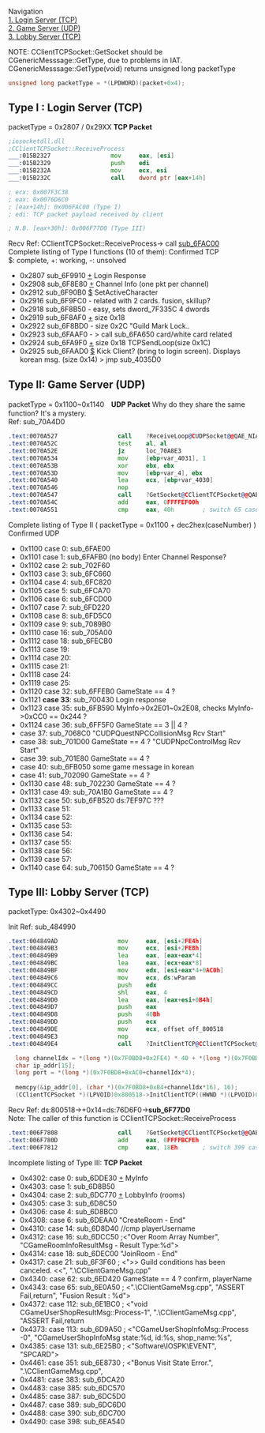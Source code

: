 Navigation<br />
<a href="https://github.com/umehkg/spgame/blob/master/comments/recvPacket.md#type-i--login-server-tcp">1. Login Server (TCP)</a> <br />
<a href="https://github.com/umehkg/spgame/blob/master/comments/recvPacket.md#type-ii-game-server-udp">2. Game Server (UDP)<br />
<a href="https://github.com/umehkg/spgame/blob/master/comments/recvPacket.md#type-iii-lobby-server-tcp"> 3. Lobby Server (TCP) </a><br />

NOTE: CClientTCPSocket::GetSocket should be CGenericMesssage::GetType, due to problems in IAT.
CGenericMesssage::GetType(void) returns unsigned long packetType
```C++
unsigned long packetType = *(LPDWORD)(packet+0x4);
```
Type I : Login Server (TCP)
------
packetType = 0x2807 / 0x29XX **TCP Packet** <br />
```asm
;iosocketdll.dll
;CClientTCPSocket::ReceiveProcess
___:015B2327                 mov     eax, [esi]
___:015B2329                 push    edi
___:015B232A                 mov     ecx, esi
___:015B232C                 call    dword ptr [eax+14h]

; ecx: 0x007F3C38
; eax: 0x0076D6C0
; [eax+14h]: 0x006FAC00 (Type I)
; edi: TCP packet payload received by client

; N.B. [eax+30h]: 0x006F77D0 (Type III)
```
Recv Ref: CClientTCPSocket::ReceiveProcess-> call <a href="https://github.com/umehkg/spgame/blob/master/src/sp/2FAC00_RecvPacket.cpp">sub_6FAC00</a> <br />
Complete listing of Type I functions (10 of them): Confirmed TCP <br />
$: complete, +: working, -: unsolved
- 0x2807 sub_6F9910 <a href="https://github.com/umehkg/spgame/blob/master/comments/packetType/0x2807.txt">+</a> Login Response
- 0x2908 sub_6F8E80 <a href="https://github.com/umehkg/spgame/blob/master/comments/packetType/0x2908.txt">+</a> Channel Info (one pkt per channel)
- 0x2912 sub_6F90B0 <a href="https://github.com/umehkg/spgame/blob/master/comments/packetType/0x2912.txt">$</a> SetActiveCharacter
- 0x2916 sub_6F9FC0 - related with 2 cards. fusion, skillup?
- 0x2918 sub_6F8B50 - easy, sets dword_7F335C 4 dwords
- 0x2919 sub_6F8AF0 <a href="https://github.com/umehkg/spgame/blob/master/comments/packetType/0x2919.txt">+</a> size 0x18
- 0x2922 sub_6F8BD0 - size 0x2C "Guild Mark Lock..
- 0x2923 sub_6FAAF0 - > call sub_6FA650 card/white card related
- 0x2924 sub_6FA9F0 <a href="https://github.com/umehkg/spgame/blob/master/comments/packetType/0x2924.txt">+</a> size 0x18 TCPSendLoop(size 0x1C)
- 0x2925 sub_6FAAD0 <a href="https://github.com/umehkg/spgame/blob/master/comments/packetType/0x2925.txt">$</a> Kick Client? (bring to login screen). Displays korean msg. (size 0x14) > jmp sub_4035D0

Type II: Game Server (UDP)
--------
packetType = 0x1100~0x1140　**UDP Packet** Why do they share the same function? It's a mystery.<br />
Ref: sub_70A4D0<br />
```asm
.text:0070A527                 call    ?ReceiveLoop@CUDPSocket@@QAE_NIAAVCGenericRcvMsg@@@Z ; CUDPSocket::ReceiveLoop(uint,CGenericRcvMsg &)
.text:0070A52C                 test    al, al
.text:0070A52E                 jz      loc_70A8E3
.text:0070A534                 mov     [ebp+var_4031], 1
.text:0070A53B                 xor     ebx, ebx
.text:0070A53D                 mov     [ebp+var_4], ebx
.text:0070A540                 lea     ecx, [ebp+var_4030]
.text:0070A546                 nop
.text:0070A547                 call    ?GetSocket@CClientTCPSocket@@QAEIXZ ; CClientTCPSocket::GetSocket(void)
.text:0070A54C                 add     eax, 0FFFFEF00h
.text:0070A551                 cmp     eax, 40h        ; switch 65 cases
```
Complete listing of Type II ( packetType = 0x1100 + dec2hex(caseNumber) ) Confirmed UDP
- 0x1100 case 0: sub_6FAE00
- 0x1101 case 1: sub_6FAFB0 (no body) Enter Channel Response?
- 0x1102 case 2: sub_702F60
- 0x1103 case 3: sub_6FC660
- 0x1104 case 4: sub_6FC820
- 0x1105 case 5: sub_6FCA70
- 0x1106 case 6: sub_6FCD00
- 0x1107 case 7: sub_6FD220
- 0x1108 case 8: sub_6FD5C0
- 0x1109 case 9: sub_7089B0
- 0x1110 case 16: sub_705A00
- 0x1112 case 18: sub_6FECB0
- 0x1113 case 19:
- 0x1114 case 20:
- 0x1115 case 21:
- 0x1118 case 24:
- 0x1119 case 25:
- 0x1120 case 32: sub_6FFEB0 GameState == 4 ? 
- 0x1121 **case 33**: sub_700430 Login response
- 0x1123 case 35: sub_6FB590 MyInfo->0x2E01~0x2E08, checks MyInfo->0xCC0 == 0x244 ?
- 0x1124 case 36: sub_6FF5F0 GameState == 3 || 4 ?
- case 37: sub_7068C0 "CUDPQuestNPCCollisionMsg Rcv Start"
- case 38: sub_701D00 GameState == 4 ? "CUDPNpcControlMsg Rcv Start"
- case 39: sub_701E80 GameState == 4 ?
- case 40: sub_6FB050 some game message in korean
- case 41: sub_702090 GameState == 4 ?
- 0x1130 case 48: sub_702230 GameState == 4 ?
- 0x1131 case 49: sub_70A1B0 GameState == 4 ?
- 0x1132 case 50: sub_6FB520 ds:7EF97C ???
- 0x1133 case 51:
- 0x1134 case 52:
- 0x1135 case 53:
- 0x1136 case 54:
- 0x1137 case 55:
- 0x1138 case 56:
- 0x1139 case 57:
- 0x1140 case 64: sub_706150 GameState == 4 ?

Type III: Lobby Server (TCP)
-----------
packetType: 0x4302~0x4490<br />

Init Ref: sub_484990 <br />
```asm
.text:004849AD                 mov     eax, [esi+2FE4h]
.text:004849B3                 mov     ecx, [esi+2FE8h]
.text:004849B9                 lea     eax, [eax+eax*4]
.text:004849BC                 lea     eax, [ecx+eax*8]
.text:004849BF                 mov     edx, [esi+eax*4+0AC0h]
.text:004849C6                 mov     ecx, ds:wParam
.text:004849CC                 push    edx
.text:004849CD                 shl     eax, 4
.text:004849D0                 lea     eax, [eax+esi+0B4h]
.text:004849D7                 push    eax
.text:004849D8                 push    40Bh
.text:004849DD                 push    ecx
.text:004849DE                 mov     ecx, offset off_800518
.text:004849E3                 nop
.text:004849E4                 call    ?InitClientTCP@CClientTCPSocket@@QAE_NPAUHWND__@@IPADH@Z ; CClientTCPSocket::InitClientTCP(HWND pWnd*,uint wMsg,char * ip_addr, int port)
```
```C++
  long channelIdx = *(long *)(0x7F0BD8+0x2FE4) * 40 + *(long *)(0x7F0BD8+0x2FE8);
  char ip_addr[15];
  long port = *(long *)(0x7F0BD8+0xAC0+channelIdx*4);
  
  memcpy(&ip_addr[0], (char *)(0x7F0BD8+0xB4+channelIdx*16), 16);
  (CClientTCPSocket *)(LPVOID)0x800518->InitClientTCP((HWND *)(LPVOID)0x800518, 1035, ip_addr, port);
```
Recv Ref: ds:800518->+0x14=ds:76D6F0->**sub_6F77D0**<br />
Note: The caller of this function is CClientTCPSocket::ReceiveProcess<br />
```asm
.text:006F7808                 call    ?GetSocket@CClientTCPSocket@@QAEIXZ ; CClientTCPSocket::GetSocket(void)
.text:006F780D                 add     eax, 0FFFFBCFEh
.text:006F7812                 cmp     eax, 18Eh       ; switch 399 cases
```
Incomplete listing of Type III: **TCP Packet** <br />
- 0x4302: case 0: sub_6DDE30 <a href="https://github.com/umehkg/spgame/blob/master/comments/packetType/0x4302.txt">+</a> MyInfo
- 0x4303: case 1: sub_6D8B50
- 0x4304: case 2: sub_6DC770 <a href="https://github.com/umehkg/spgame/blob/master/comments/packetType/0x4304.txt">+</a> LobbyInfo (rooms)
- 0x4305: case 3: sub_6D8C50
- 0x4306: case 4: sub_6D8BC0
- 0x4308: case 6: sub_6DEAA0 "CreateRoom - End"
- 0x4310: case 14: sub_6D8D40 //cmp playerUsername
- 0x4312: case 16: sub_6DCC50 ;<"Over Room Array Number", "CGameRoomInfoResultMsg - Result Type:%d">
- 0x4314: case 18: sub_6DEC00 "JoinRoom - End"
- 0x4317: case 21: sub_6F3F60 ; <">> Guild conditions has been canceled. <<", ".\CClientGameMsg.cpp"
- 0x4340: case 62: sub_6ED420 GameState == 4 ? confirm, playerName
- 0x4343: case 65: sub_6E0A50 ; <".\CClientGameMsg.cpp", "ASSERT Fail,return", "Fusion Result : %d">
- 0x4372: case 112: sub_6E1BC0 ; <"void CGameUserShopResultMsg::Process-1", ".\CClientGameMsg.cpp", "ASSERT Fail,return
- 0x4373: case 113: sub_6D9A50 ; <"CGameUserShopInfoMsg::Process -0", "CGameUserShopInfoMsg state:%d, id:%s, shop_name:%s", 
- 0x4385: case 131: sub_6E25B0  ; <"Software\IOSPK\EVENT", "SPCARD">
- 0x4461: case 351: sub_6E8730 ; <"Bonus Visit State Error.", ".\CClientGameMsg.cpp",
- 0x4481: case 383: sub_6DCA20
- 0x4483: case 385: sub_6DC570
- 0x4485: case 387: sub_6DC5D0
- 0x4487: case 389: sub_6DC6D0
- 0x4488: case 390: sub_6DC700
- 0x4490: case 398: sub_6EA540
